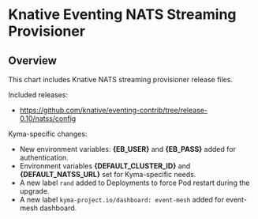 # Knative Eventing NATS Streaming Provisioner

## Overview

This chart includes Knative NATS streaming provisioner release files.

Included releases:

* https://github.com/knative/eventing-contrib/tree/release-0.10/natss/config

Kyma-specific changes:

* New environment variables: **{EB_USER}** and **{EB_PASS}** added for authentication.
* Environment variables **{DEFAULT_CLUSTER_ID}** and **{DEFAULT_NATSS_URL}** set for Kyma-specific needs.
* A new label `rand` added to Deployments to force Pod restart during the upgrade.
* A new label `kyma-project.io/dashboard: event-mesh` added for event-mesh dashboard.

